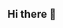 ## Hi there 👋

<!--
**ademghorbel/ademghorbel** is a ✨ _special_ ✨ repository because its `README.md` (this file) appears on your GitHub profile.

Here are some ideas to get you started:

- 🔭 I’m currently working on knowing more about github?
- 🌱 I’m currently learning AI and it's different fields
- 👯 I’m looking to collaborate on Datascience projects
- 🤔 I’m looking for help with different people from different fields of Engineering
- 💬 Ask me about my contact maybe? Idk what to put in here honestly
- 📫 How to reach me: main mail: mohamedadamghorbel@gmail.com LinkedIn: Adam Ghorbel
- 😄 Pronouns: he/him
- ⚡ Fun fact: i have two names yeah believe it or not !
-->
